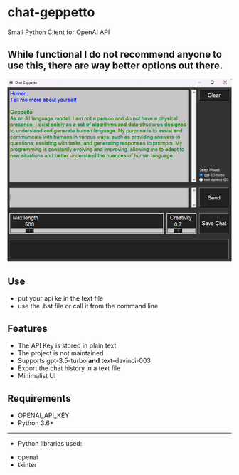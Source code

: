 # chat-geppetto
Small Python Client for OpenAI API

## While functional I do not recommend anyone to use this, there are way better options out there.

![image](Screenshot.png)

## Use
 * put your api ke in the text file
 * use the .bat file or call it from the command line

## Features
 * The API Key is stored in plain text
 * The project is not maintained
 * Supports gpt-3.5-turbo **and** text-davinci-003
 * Export the chat history in a text file
 * Minimalist UI

## Requirements
 * OPENAI_API_KEY
 * Python 3.6+
---
* Python libraries used:
- openai
- tkinter
 
 
